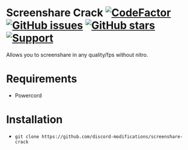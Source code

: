 # Screenshare Crack [![CodeFactor](https://www.codefactor.io/repository/github/discord-modifications/screenshare-crack/badge)](https://www.codefactor.io/repository/github/discord-modifications/screenshare-crack) [![GitHub issues](https://img.shields.io/github/issues/slow/screenshare-crack?style=flat)](https://github.com/discord-modifications/screenshare-crack/issues) [![GitHub stars](https://img.shields.io/github/stars/slow/screenshare-crack?style=flat)](https://github.com/discord-modifications/screenshare-crack/stargazers) [![Support](https://img.shields.io/discord/887015827134632057)](https://discord.gg/HQ5N7Rcajc)
Allows you to screenshare in any quality/fps without nitro.

# Requirements
- Powercord

# Installation
- `git clone https://github.com/discord-modifications/screenshare-crack`
